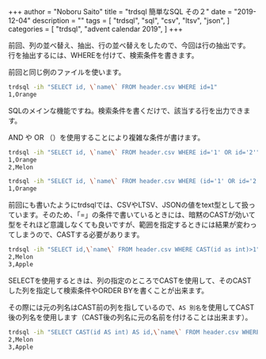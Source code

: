 +++
author = "Noboru Saito"
title = "trdsql 簡単なSQL その２"
date = "2019-12-04"
description = ""
tags = [
    "trdsql",
    "sql",
    "csv",
    "ltsv",
    "json",
]
categories = [
    "trdsql",
    "advent calendar 2019",
]
+++

前回、列の並べ替え、抽出、行の並べ替えをしたので、今回は行の抽出です。
行を抽出するには、WHEREを付けて、検索条件を書きます。

前回と同じ例のファイルを使います。

```sh
trdsql -ih "SELECT id, \`name\` FROM header.csv WHERE id=1"
1,Orange
```

 SQLのメインな機能ですね。検索条件を書くだけで、該当する行を出力できます。

AND や OR （）を使用することにより複雑な条件が書けます。

```sh
trdsql -ih "SELECT id, \`name\` FROM header.csv WHERE id='1' OR id='2'"
1,Orange
2,Melon
```

```sh
trdsql -ih "SELECT id, \`name\` FROM header.csv WHERE (id='1' OR id='2') AND \`name\`='Orange'"
1,Orange
```

前回にも書いたようにtrdsqlでは、CSVやLTSV、JSONの値をtext型として扱っています。そのため、「=」の条件で書いているときには、暗黙のCASTが効いて型をそれほど意識しなくても良いですが、範囲を指定するときには結果が変わってしまうので、CASTする必要があります。

```sh
trdsql -ih "SELECT id,\`name\` FROM header.csv WHERE CAST(id as int)>1"
2,Melon
3,Apple
```

SELECTを使用するときは、列の指定のところでCASTを使用して、そのCASTした列を指定して検索条件やORDER BYを書くことが出来ます。

その際には元の列名はCAST前の列を指しているので、`AS 別名`を使用してCAST後の列名を使用します（CAST後の列名に元の名前を付けることは出来ます）。

```sh
trdsql -ih "SELECT CAST(id AS int) AS id,\`name\` FROM header.csv WHERE id>1"
2,Melon
3,Apple
```
